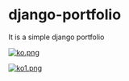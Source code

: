 # django-portfolio
It is a simple django portfolio 

[![ko.png](https://i.postimg.cc/C5VLyMwq/ko.png)](https://postimg.cc/LYNMLpY9)

[![ko1.png](https://i.postimg.cc/hP2gs1Qx/ko1.png)](https://postimg.cc/56QZNv3N)

